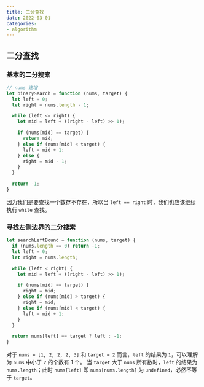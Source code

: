 ```yaml
---
title: 二分查找
date: 2022-03-01
categories:
- algorithm
---
```


## 二分查找

### 基本的二分搜索

```js
// nums 递增
let binarySearch = function (nums, target) {
  let left = 0;
  let right = nums.length - 1;

  while (left <= right) {
    let mid = left + ((right - left) >> 1);

    if (nums[mid] == target) {
      return mid;
    } else if (nums[mid] < target) {
      left = mid + 1;
    } else {
      right = mid - 1;
    }
  }

  return -1;
}
```

因为我们是要查找一个数存不存在，所以当 `left == right` 时，我们也应该继续执行 `while` 查找。

### 寻找左侧边界的二分搜索

```js
let searchLeftBound = function (nums, target) {
  if (nums.length == 0) return -1;
  let left = 0;
  let right = nums.length;

  while (left < right) {
    let mid = left + ((right - left) >> 1);

    if (nums[mid] == target) {
      right = mid;
    } else if (nums[mid] > target) {
      right = mid;
    } else if (nums[mid] < target) {
      left = mid + 1;
    }
  }

  return nums[left] == target ? left : -1;
}
```

对于 `nums = [1, 2, 2, 2, 3]` 和 `target = 2` 而言，`left` 的结果为 `1`，可以理解为 `nums` 中小于 `2` 的个数有 1 个。
当 `target` 大于 `nums` 所有数时，`left` 的结果为 `nums.length`；此时 `nums[left]` 即 `nums[nums.length]` 为 `undefined`，必然不等于 `target`。
